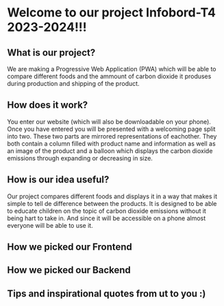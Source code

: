 # Welcome to our project Infobord-T4 2023-2024!!!

## What is our project?
We are making a Progressive Web Application (PWA) which will be able to compare different foods and the ammount of carbon dioxide it produses during production and shipping of the product. 
## How does it work?
You enter our website (which will also be downloadable on your phone). Once you have entered you will be presented with a welcoming page split into two. These two parts are mirrored representations of eachother. They both contain a column filled with product name and information as well as an image of the product and a balloon which displays the carbon dioxide emissions through expanding or decreasing in size.
## How is our idea useful?
Our project compares different foods and displays it in a way that makes it simple to tell de difference between the products. It is designed to be able to educate children on the topic of carbon dioxide emissions without it being hart to take in. And since it will be accessible on a phone almost everyone will be able to use it.
## How we picked our Frontend

## How we picked our Backend

## Tips and inspirational quotes from ut to you :) 
